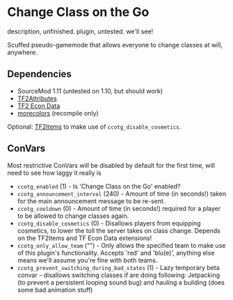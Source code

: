 # Change Class on the Go
description, unfinished. plugin, untested. we'll see!

Scuffed pseudo-gamemode that allows everyone to change classes at will, anywhere.

## Dependencies
- SourceMod 1.11 (untested on 1.10, but should work)
- [TF2Attributes](https://forums.alliedmods.net/showthread.php?t=210221)
- [TF2 Econ Data](https://forums.alliedmods.net/showthread.php?t=315011)
- [morecolors](https://forums.alliedmods.net/showthread.php?t=185016) (recompile only)

Optional: [TF2Items](https://forums.alliedmods.net/showthread.php?p=1050170) to make use of `ccotg_disable_cosmetics`.

## ConVars
Most restrictive ConVars will be disabled by default for the first time, will need to see how laggy it really is

- `ccotg_enabled` (1) - Is 'Change Class on the Go' enabled?
- `ccotg_announcement_interval` (240) - Amount of time (in seconds!) taken for the main announcement message to be re-sent.
- `ccotg_cooldown` (0) - Amount of time (in seconds!) required for a player to be allowed to change classes again.
- `ccotg_disable_cosmetics` (0) - Disallows players from equipping cosmetics, to lower the toll the server takes on class change. Depends on the TF2Items and TF Econ Data extensions!
- `ccotg_only_allow_team` ("") - Only allows the specified team to make use of this plugin's functionality. Accepts 'red' and 'blu(e)', anything else means we'll assume you're fine with both teams.
- `ccotg_prevent_switching_during_bad_states` (1) - Lazy temporary beta convar - disallows switching classes if are doing following: Jetpacking (to prevent a persistent looping sound bug) and hauling a building (does some bad animation stuff)